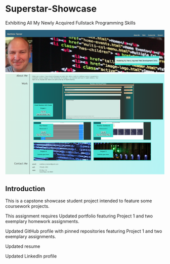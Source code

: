 # Superstar-Showcase
Exhibiting All My Newly Acquired Fullstack Programming Skills

![Title Screen](./assets/images/fig_1(1).png)

## Introduction
This is a capstone showcase student project intended to feature some coursework projects. 

This assignment requires
Updated portfolio featuring Project 1 and two exemplary homework assignments.

Updated GitHub profile with pinned repositories featuring Project 1 and two exemplary assignments.

Updated resume

Updated LinkedIn profile
